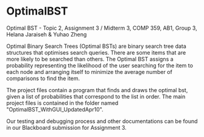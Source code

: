 # OptimalBST
Optimal BST - Topic 2, Assignment 3 / Midterm 3, COMP 359, AB1, Group 3, Helana Jaraiseh &amp; Yuhao Zheng

Optimal Binary Search Trees (Optimal BSTs) are binary search tree data structures that optimises search queries. 
There are some items that are more likely to be searched than others. The Optimal BST assigns a probability representing 
the likelihood of the user searching for the item to each node and arranging itself to minimize the average number of comparisons to find the item.

The project files contain a program that finds and draws the optimal bst, given a list of probabilities that correspond to the list in order.
The main project files is contained in the folder named "OptimalBST_WithGUI_UpdatedApr10".

Our testing and debugging process and other documentations can be found in our Blackboard submission for Assignment 3.
